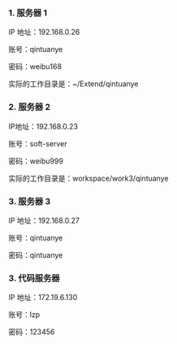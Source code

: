 ### 1. 服务器 1

IP 地址：192.168.0.26

账号：qintuanye

密码：weibu168

实际的工作目录是：~/Extend/qintuanye

### 2. 服务器 2

IP地址：192.168.0.23

账号：soft-server

密码：weibu999

实际的工作目录是：workspace/work3/qintuanye

### 3. 服务器 3

IP 地址：192.168.0.27

账号：qintuanye

密码：qintuanye

### 3. 代码服务器

IP 地址：172.19.6.130

账号：lzp

密码：123456